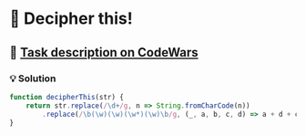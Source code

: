 # 📝 Decipher this!

## 🔗 [Task description on CodeWars](https://www.codewars.com/kata/581e014b55f2c52bb00000f8)

### 💡 Solution

```javascript
function decipherThis(str) {
    return str.replace(/\d+/g, n => String.fromCharCode(n))
        .replace(/\b(\w)(\w)(\w*)(\w)\b/g, (_, a, b, c, d) => a + d + c + b);
}
```
